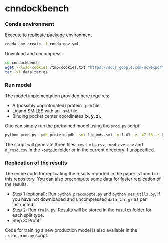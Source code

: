 # cnndockbench

### Conda environment

Execute to replicate package environment

```bash
conda env create -f conda_env.yml
```


Download and uncompress:

```bash
cd cnndockbench
wget --load-cookies /tmp/cookies.txt "https://docs.google.com/uc?export=download&confirm=$(wget --quiet --save-cookies /tmp/cookies.txt --keep-session-cookies --no-check-certificate 'https://docs.google.com/uc?export=download&id=1bUz4ZIzwNZgU67gsgOYlb4v1l2CrN5zk' -O- | sed -rn 's/.*confirm=([0-9A-Za-z_]+).*/\1\n/p')&id=1bUz4ZIzwNZgU67gsgOYlb4v1l2CrN5zk" -O data.tar.gz && rm -rf /tmp/cookies.txt
tar -xf data.tar.gz
```

### Run model

The model implementation provided here requires:

- A (possibly unprotonated) protein `.pdb` file.
- Ligand SMILES with an `.smi` file.
- Binding pocket center coordinates (__x, y, z__).

One can simply run the pretrained model using the `prod.py` script:

```bash
python prod.py -pdb protein.pdb -smi ligands.smi -x 1.61 -y -47.56 -z 6.82 -output PATH
```

The script will generate three files: `rmsd_min.csv`, `rmsd_ave.csv` and `n_rmsd.csv` in the `-output` folder or in the current directory if unspecified.


### Replication of the results

The entire code for replicating the results reported in the paper is found in this repository. You can also precompute some data for faster replication of the results. 

- Step 1 (optional): Run `python precompute.py` and `python net_utils.py`, if you have not downloaded and uncompressed `data.tar.gz` as per instructed.
- Step 2: Run `train.py`. Results will be stored in the `results` folder for each split type.
- Step 3: Profit!


Code for training a new production model is also available in the `train_prod.py` script.
